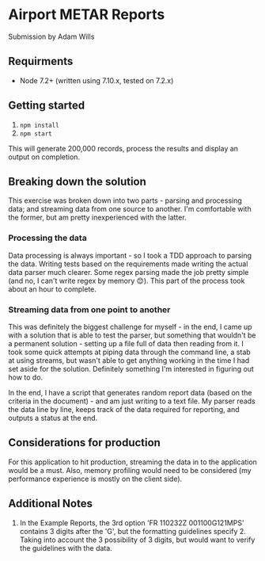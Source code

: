 # Airport METAR Reports

Submission by Adam Wills

## Requirments

* Node 7.2+ (written using 7.10.x, tested on 7.2.x)

## Getting started

1. `npm install`
2. `npm start`

This will generate 200,000 records, process the results and display an output on completion.

## Breaking down the solution
This exercise was broken down into two parts - parsing and processing data; and streaming data from one source to another. I'm comfortable with the former, but am pretty inexperienced with the latter.

### Processing the data
Data processing is always important - so I took a TDD approach to parsing the data. Writing tests based on the requirements made writing the actual data parser much clearer. Some regex parsing made the job pretty simple (and no, I can't write regex by memory 😊). This part of the process took about an hour to complete.

### Streaming data from one point to another
This was definitely the biggest challenge for myself - in the end, I came up with a solution that is able to test the parser, but something that wouldn't be a permanent solution - setting up a file full of data then reading from it. I took some quick attempts at piping data through the command line, a stab at using streams, but wasn't able to get anything working in the time I had set aside for the solution. Definitely something I'm interested in figuring out how to do.

In the end, I have a script that generates random report data (based on the criteria in the document) - and am just writing to a text file. My parser reads the data line by line, keeps track of the data required for reporting, and outputs a status at the end.

## Considerations for production
For this application to hit production, streaming the data in to the application would be a must. Also, memory profiling would need to be considered (my performance experience is mostly on the client side).

## Additional Notes
1. In the Example Reports, the 3rd option 'FR 110232Z 001100G121MPS' contains 3 digits after the 'G', but the formatting guidelines specify 2. Taking into account the 3 possibility of 3 digits, but would want to verify the guidelines with the data.